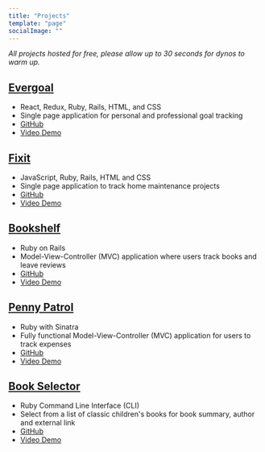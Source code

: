 ```yaml
---
title: "Projects"
template: "page"
socialImage: ""
---
```


*All projects hosted for free, please allow up to 30 seconds for dynos to warm up.*

## [Evergoal](https://my-evergoal.herokuapp.com/)
+ React, Redux, Ruby, Rails, HTML, and CSS
+ Single page application for personal and professional goal tracking
+ [GitHub](https://github.com/AnnaWijetunga/evergoal-frontend)
+ [Video Demo](https://vimeo.com/407732985)


## [Fixit]()
+ JavaScript, Ruby, Rails, HTML and CSS
+ Single page application to track home maintenance projects
+ [GitHub](https://github.com/AnnaWijetunga/fixit)
+ [Video Demo](https://vimeo.com/397505644)


## [Bookshelf](https://the-bookshelf-app.herokuapp.com/)
+ Ruby on Rails
+ Model-View-Controller (MVC) application where users track books and leave reviews
+ [GitHub](https://github.com/AnnaWijetunga/bookshelf)
+ [Video Demo](https://vimeo.com/390829692)


## [Penny Patrol]()
+ Ruby with Sinatra
+ Fully functional Model-View-Controller (MVC) application for users to track expenses
+ [GitHub](https://github.com/AnnaWijetunga/budget)
+ [Video Demo](https://vimeo.com/386285568)


## [Book Selector]()
+ Ruby Command Line Interface (CLI)
+ Select from a list of classic children's books for book summary, author and external link
+ [GitHub](https://github.com/AnnaWijetunga/book-selector-CLI)
+ [Video Demo](https://vimeo.com/378164946)